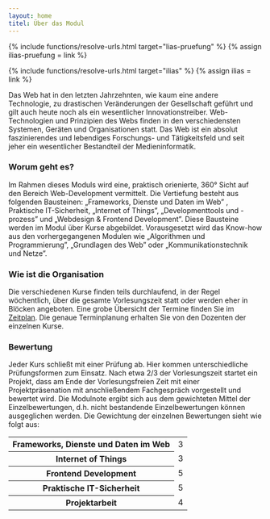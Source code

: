 ```yaml
---
layout: home
titel: Über das Modul
---
```


{% include functions/resolve-urls.html target="lias-pruefung" %}
{% assign ilias-pruefung = link %}

{% include functions/resolve-urls.html target="ilias" %}
{% assign ilias = link %}


Das Web hat in den letzten Jahrzehnten, wie kaum eine andere Technologie, zu drastischen Veränderungen der Gesellschaft geführt und gilt auch heute noch als ein wesentlicher Innovationstreiber. Web-Technologien und Prinzipien des Webs finden in den verschiedensten Systemen, Geräten und Organisationen statt. Das Web ist ein absolut faszinierendes und lebendiges Forschungs- und Tätigkeitsfeld und seit jeher ein wesentlicher Bestandteil der Medieninformatik.

### Worum geht es?

Im Rahmen dieses Moduls wird eine, praktisch orienierte, 360° Sicht auf den Bereich Web-Development vermittelt. Die Vertiefung besteht aus folgenden Bausteinen: „Frameworks, Dienste und Daten im Web”
, Praktische IT-Sicherheit, „Internet of Things”, „Developmenttools und -prozess” und „Webdesign & Frontend Development”. Diese Bausteine werden im Modul über Kurse abgebildet. Vorausgesetzt wird das Know-how aus den vorhergegangenen Modulen wie „Algorithmen und Programmierung”, „Grundlagen des Web” oder „Kommunikationstechnik und Netze”. 


### Wie ist die Organisation

Die verschiedenen Kurse finden teils durchlaufend, in der Regel wöchentlich, über die gesamte Vorlesungszeit statt oder werden eher in Blöcken angeboten. Eine grobe Übersicht der Termine finden Sie im [Zeitplan](timetable). Die genaue Terminplanung erhalten Sie von den Dozenten der einzelnen Kurse.


### Bewertung

Jeder Kurs schließt mit einer Prüfung ab. Hier kommen unterschiedliche Prüfungsformen zum Einsatz. Nach etwa 2/3 der Vorlesungszeit startet ein Projekt, dass am Ende der Vorlesungsfreien Zeit mit einer Projektpräsenation mit anschließendem Fachgespräch vorgestellt und bewertet wird. Die Modulnote ergibt sich aus dem gewichteten Mittel der Einzelbewertungen, d.h. nicht bestandende Einzelbewertungen können ausgeglichen werden. Die Gewichtung der einzelnen Bewertungen sieht wie folgt aus:

<table class="table is-striped">
<tr><th>Frameworks, Dienste und Daten im Web</th><td>3</td></tr>
<tr><th>Internet of Things</th><td>3</td></tr>
<tr><th>Frontend Development</th><td>5</td></tr>
<tr><th>Praktische IT-Sicherheit</th><td>5</td></tr>
<tr><th>Projektarbeit</th><td>4</td></tr>
</table>


